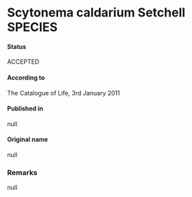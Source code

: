 # Scytonema caldarium Setchell SPECIES

#### Status
ACCEPTED

#### According to
The Catalogue of Life, 3rd January 2011

#### Published in
null

#### Original name
null

### Remarks
null